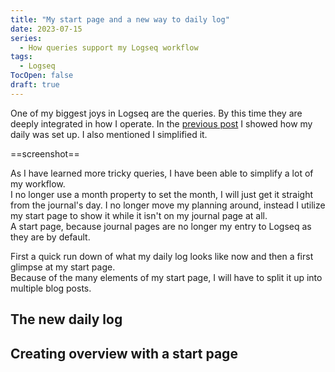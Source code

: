 ```yaml
---
title: "My start page and a new way to daily log"
date: 2023-07-15
series: 
  - How queries support my Logseq workflow
tags: 
  - Logseq
TocOpen: false
draft: true
---
```

One of my biggest joys in Logseq are the queries. By this time they are deeply integrated in how I operate. In the [previous post](../bullet-journaling-in-logseq) I showed how my daily was set up. I also mentioned I simplified it.

==screenshot==

As I have learned more tricky queries, I have been able to simplify a lot of my workflow.  
I no longer use a month property to set the month, I will just get it straight from the journal's day. I no longer move my planning around, instead I utilize my start page to show it while it isn't on my journal page at all.  
A start page, because journal pages are no longer my entry to Logseq as they are by default.

First a quick run down of what my daily log looks like now and then a first glimpse at my start page.  
Because of the many elements of my start page, I will have to split it up into multiple blog posts.

## The new daily log
## Creating overview with a start page
